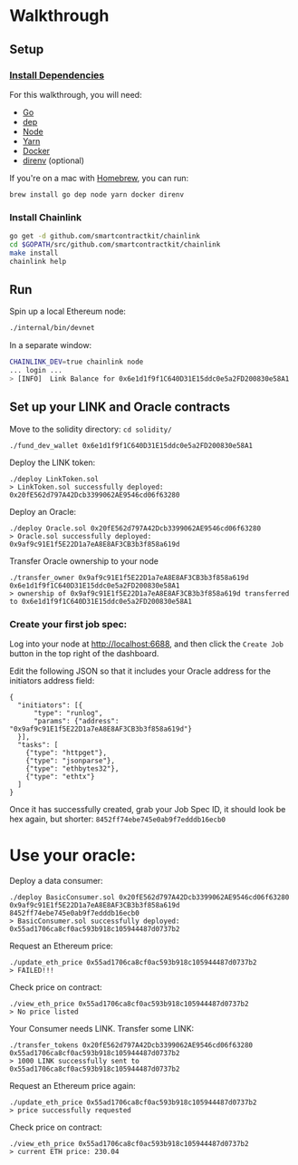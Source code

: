 # Walkthrough

## Setup

### [Install Dependencies](https://github.com/smartcontractkit/chainlink#install)

For this walkthrough, you will need:

- [Go](https://golang.org/doc/install#install)
- [dep](https://github.com/golang/dep#installation)
- [Node](https://nodejs.org/en/download/package-manager/)
- [Yarn](https://yarnpkg.com/lang/en/docs/install/#mac-stable)
- [Docker](https://www.docker.com/get-started)
- [direnv](https://direnv.net/) (optional)

If you're on a mac with [Homebrew](https://brew.sh/), you can run:

`brew install go dep node yarn docker direnv`

### Install Chainlink


```bash
go get -d github.com/smartcontractkit/chainlink
cd $GOPATH/src/github.com/smartcontractkit/chainlink
make install
chainlink help
```

## Run

Spin up a local Ethereum node:

```bash
./internal/bin/devnet
```

In a separate window:

```bash
CHAINLINK_DEV=true chainlink node
... login ...
> [INFO]  Link Balance for 0x6e1d1f9f1C640D31E15ddc0e5a2FD200830e58A1
```



## Set up your LINK and Oracle contracts
Move to the solidity directory: `cd solidity/`

```
./fund_dev_wallet 0x6e1d1f9f1C640D31E15ddc0e5a2FD200830e58A1
```

Deploy the LINK token:

```
./deploy LinkToken.sol
> LinkToken.sol successfully deployed: 0x20fE562d797A42Dcb3399062AE9546cd06f63280
```

Deploy an Oracle:

```
./deploy Oracle.sol 0x20fE562d797A42Dcb3399062AE9546cd06f63280
> Oracle.sol successfully deployed: 0x9af9c91E1f5E22D1a7eA8E8AF3CB3b3f858a619d
```
Transfer Oracle ownership to your node


```
./transfer_owner 0x9af9c91E1f5E22D1a7eA8E8AF3CB3b3f858a619d 0x6e1d1f9f1C640D31E15ddc0e5a2FD200830e58A1
> ownership of 0x9af9c91E1f5E22D1a7eA8E8AF3CB3b3f858a619d transferred to 0x6e1d1f9f1C640D31E15ddc0e5a2FD200830e58A1
```

### Create your first job spec:

Log into your node at [http://localhost:6688](http://localhost:6688), and then click the `Create Job` button in the top right of the dashboard.

Edit the following JSON so that it includes your Oracle address for the initiators address field:
```
{
  "initiators": [{
      "type": "runlog",
      "params": {"address": "0x9af9c91E1f5E22D1a7eA8E8AF3CB3b3f858a619d"}
  }],
  "tasks": [
    {"type": "httpget"},
    {"type": "jsonparse"},
    {"type": "ethbytes32"},
    {"type": "ethtx"}
  ]
}
```

Once it has successfully created, grab your Job Spec ID, it should look be hex again, but shorter: `8452ff74ebe745e0ab9f7edddb16ecb0 `


# Use your oracle:
Deploy a data consumer:

```
./deploy BasicConsumer.sol 0x20fE562d797A42Dcb3399062AE9546cd06f63280 0x9af9c91E1f5E22D1a7eA8E8AF3CB3b3f858a619d 8452ff74ebe745e0ab9f7edddb16ecb0
> BasicConsumer.sol successfully deployed: 0x55ad1706ca8cf0ac593b918c105944487d0737b2
```

Request an Ethereum price:

```
./update_eth_price 0x55ad1706ca8cf0ac593b918c105944487d0737b2
> FAILED!!!
```

Check price on contract:

```
./view_eth_price 0x55ad1706ca8cf0ac593b918c105944487d0737b2
> No price listed
```

Your Consumer needs LINK. Transfer some LINK:

```
./transfer_tokens 0x20fE562d797A42Dcb3399062AE9546cd06f63280 0x55ad1706ca8cf0ac593b918c105944487d0737b2
> 1000 LINK successfully sent to 0x55ad1706ca8cf0ac593b918c105944487d0737b2
```

Request an Ethereum price again:

```
./update_eth_price 0x55ad1706ca8cf0ac593b918c105944487d0737b2
> price successfully requested
```

Check price on contract:

```
./view_eth_price 0x55ad1706ca8cf0ac593b918c105944487d0737b2
> current ETH price: 230.04
```
